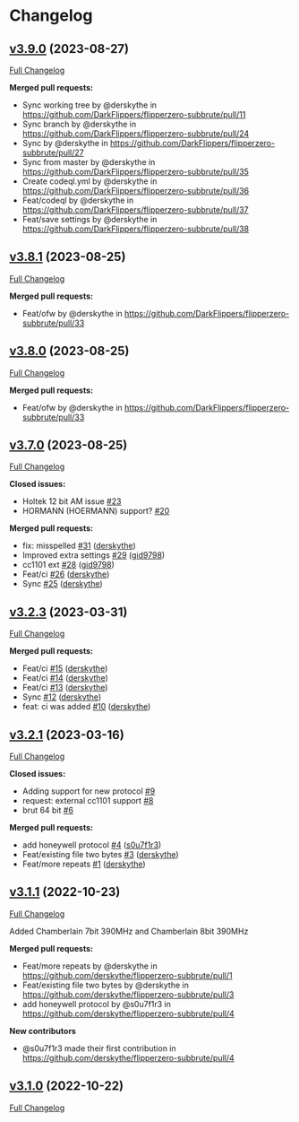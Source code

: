 # Changelog


## [v3.9.0](https://github.com/DarkFlippers/flipperzero-subbrute/tree/v3.9.0) (2023-08-27)

[Full Changelog](https://github.com/DarkFlippers/flipperzero-subbrute/compare/v3.8.1...v.3.9.0)

**Merged pull requests:**

* Sync working tree by @derskythe in https://github.com/DarkFlippers/flipperzero-subbrute/pull/11
* Sync branch by @derskythe in https://github.com/DarkFlippers/flipperzero-subbrute/pull/24
* Sync by @derskythe in https://github.com/DarkFlippers/flipperzero-subbrute/pull/27
* Sync from master by @derskythe in https://github.com/DarkFlippers/flipperzero-subbrute/pull/35
* Create codeql.yml by @derskythe in https://github.com/DarkFlippers/flipperzero-subbrute/pull/36
* Feat/codeql by @derskythe in https://github.com/DarkFlippers/flipperzero-subbrute/pull/37
* Feat/save settings by @derskythe in https://github.com/DarkFlippers/flipperzero-subbrute/pull/38

## [v3.8.1](https://github.com/DarkFlippers/flipperzero-subbrute/tree/v3.8.1) (2023-08-25)

[Full Changelog](https://github.com/DarkFlippers/flipperzero-subbrute/compare/v3.8.0...v.3.8.1)

**Merged pull requests:**
* Feat/ofw by @derskythe in https://github.com/DarkFlippers/flipperzero-subbrute/pull/33

## [v3.8.0](https://github.com/DarkFlippers/flipperzero-subbrute/tree/v3.8.0) (2023-08-25)

[Full Changelog](https://github.com/DarkFlippers/flipperzero-subbrute/compare/v3.7.0...v.3.8.0)

**Merged pull requests:**
* Feat/ofw by @derskythe in https://github.com/DarkFlippers/flipperzero-subbrute/pull/33

## [v3.7.0](https://github.com/DarkFlippers/flipperzero-subbrute/tree/v3.7.0) (2023-08-25)

[Full Changelog](https://github.com/DarkFlippers/flipperzero-subbrute/compare/v3.6.0...v3.7.0)

**Closed issues:**

- Holtek 12 bit AM issue [\#23](https://github.com/DarkFlippers/flipperzero-subbrute/issues/23)
- HORMANN \(HOERMANN\) support? [\#20](https://github.com/DarkFlippers/flipperzero-subbrute/issues/20)

**Merged pull requests:**

- fix: misspelled [\#31](https://github.com/DarkFlippers/flipperzero-subbrute/pull/31) ([derskythe](https://github.com/derskythe))
- Improved extra settings [\#29](https://github.com/DarkFlippers/flipperzero-subbrute/pull/29) ([gid9798](https://github.com/gid9798))
- сc1101 ext [\#28](https://github.com/DarkFlippers/flipperzero-subbrute/pull/28) ([gid9798](https://github.com/gid9798))
- Feat/ci [\#26](https://github.com/DarkFlippers/flipperzero-subbrute/pull/26) ([derskythe](https://github.com/derskythe))
- Sync [\#25](https://github.com/DarkFlippers/flipperzero-subbrute/pull/25) ([derskythe](https://github.com/derskythe))
## [v3.2.3](https://github.com/DarkFlippers/flipperzero-subbrute/tree/v3.2.3) (2023-03-31)

[Full Changelog](https://github.com/DarkFlippers/flipperzero-subbrute/compare/v3.1.0...v3.2.3)

**Merged pull requests:**

- Feat/ci [\#15](https://github.com/DarkFlippers/flipperzero-subbrute/pull/15) ([derskythe](https://github.com/derskythe))
- Feat/ci [\#14](https://github.com/DarkFlippers/flipperzero-subbrute/pull/14) ([derskythe](https://github.com/derskythe))
- Feat/ci [\#13](https://github.com/DarkFlippers/flipperzero-subbrute/pull/13) ([derskythe](https://github.com/derskythe))
- Sync [\#12](https://github.com/DarkFlippers/flipperzero-subbrute/pull/12) ([derskythe](https://github.com/derskythe))
- feat: ci was added [\#10](https://github.com/DarkFlippers/flipperzero-subbrute/pull/10) ([derskythe](https://github.com/derskythe))

## [v3.2.1](https://github.com/DarkFlippers/flipperzero-subbrute/tree/v3.2.1) (2023-03-16)

[Full Changelog](https://github.com/DarkFlippers/flipperzero-subbrute/compare/aa8001e6237804771738ce557039d1bf206aa7d1...v3.2.1)

**Closed issues:**

- Adding support for new protocol [\#9](https://github.com/DarkFlippers/flipperzero-subbrute/issues/9)
- request: external cc1101 support [\#8](https://github.com/DarkFlippers/flipperzero-subbrute/issues/8)
- brut 64 bit [\#6](https://github.com/DarkFlippers/flipperzero-subbrute/issues/6)

**Merged pull requests:**

- add honeywell protocol [\#4](https://github.com/DarkFlippers/flipperzero-subbrute/pull/4) ([s0u7f1r3](https://github.com/s0u7f1r3))
- Feat/existing file two bytes [\#3](https://github.com/DarkFlippers/flipperzero-subbrute/pull/3) ([derskythe](https://github.com/derskythe))
- Feat/more repeats [\#1](https://github.com/DarkFlippers/flipperzero-subbrute/pull/1) ([derskythe](https://github.com/derskythe))

## [v3.1.1](https://github.com/DarkFlippers/flipperzero-subbrute/releases/tag/v3.1.1) (2022-10-23)

[Full Changelog](https://github.com/DarkFlippers/flipperzero-subbrute/compare/v3.1.1...master)

Added Chamberlain 7bit 390MHz and Chamberlain 8bit 390MHz

**Merged pull requests:**
* Feat/more repeats by @derskythe in https://github.com/derskythe/flipperzero-subbrute/pull/1
* Feat/existing file two bytes by @derskythe in https://github.com/derskythe/flipperzero-subbrute/pull/3
* add honeywell protocol by @s0u7f1r3 in https://github.com/derskythe/flipperzero-subbrute/pull/4

**New contributors**
* @s0u7f1r3 made their first contribution in https://github.com/derskythe/flipperzero-subbrute/pull/4

## [v3.1.0](https://github.com/DarkFlippers/flipperzero-subbrute/releases/tag/v3.1.0) (2022-10-22)

[Full Changelog](https://github.com/DarkFlippers/flipperzero-subbrute/compare/v3.1.0...master)
